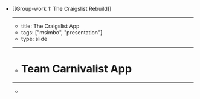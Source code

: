 - [[Group-work 1: The Craigslist Rebuild]]
	- ---
	- title: The Craigslist App
	- tags: ["msimbo", "presentation"]
	- type: slide
	- ---
	- # Team Carnivalist App
	- ---
	- <!-- A Screenshot of a section of the App) -- >
	- ![A Screenshot of a section of the App](https://i.imgur.com/raMU5TC.png)
	- ---
	- ### 🤔 Problem
	- <!-- Share a brief detail on the problem you're trying to solve) -- >
	- #### `Description:` Craigslist has hired our Team Carnival to help re-design three sections of their website
	- >The ULEM's MSIMBO code academy group project. MSB-FY23C1 - Team Carnival - The Craigslist Rebuild
	- ---
	- ### 😃 Solution
	- <!-- Share your brief solution to this problem, your description should be non-technical) -- >
	- #### `Goals:` Completing tasks utilizing HTML and CSS to make sure Craigslist refactoring works smoothly and as designed.
	- ---
	- ### 🛤️ The Process
	- <!-- itemized the key parts of your process for building this app (framed around the milestones) -- >
	- - [x] Milestone 1: HTML, CSS, Figma
		- - [x] Bootstrap TailwindCSS
			- - [x] Validate initial push to Vercel  
			     - [x] Figma prototype mock up  
			        - Frame 1 - Main page  
			        - Frame 2 - Community  
			        - Frame 3 - Blog  
			     - [x] HTML design  
			        - [x] Page 1 - Main  
			           - [x] Create templates, layouts and basic structures for header, main section and footer  
			           - [x] Link community category to page 2  
			           - [x] Design header and footer to show on each page  
			           - [x] Design search bar
			           - [x] Design category bar
			        - [x] Page 2 - Community  
			           - [x] Create templates, layouts and basic structures  
			           - [x] Link Blog link to page 3  
			           - [x] Decide on how many lists / paragraphs to show on community page  
			           - [x] Add dates of when content was added to Craigslist  
			           - [x] Check box and filter option in the side nav  
			        - [x] Page 3 - Blog  
			           - [x] Create templates, layouts and basic structures  
			           - [x] Link Logo to page 1  
			           - [x] Decide on how many lists / paragraphs to show on blog page  
			           - [x] Add dates of when content was added to Craigslist  
			           - [x] Add archived link to the side nav  
			     - [x] CSS design  
			        - Decide on correct balance of colors, tone and theme strategy  
			        - Design solves user experience problems  
			        - Addressing different needs by providing user friendly style  
			        - Minimalist design and eye catching font family, size and weight  
			        - Implement sufficient use of spacing, positioning, and proximity  
			        - Consistency in design and smooth UX  
			     - [x] Git
			        - [x] Create group project repository
			        - [x] Create a branch for each contributor
			        - [x] Assign issues to contributors
			  - [x] Production 
			     - [x] Fork the final design from MSIMBO organization to personal GitHub
			     - [x] Deploy to Vercel
			     - [x] Test HTML & CSS Wirefame on Vercel
			     - [x] Submit the GitHub, Vercel, and Slide deck link
			  
			  ---
	- <!-- itemized the techologies your used -- >
	- ### ⚙️ Stack & Technologies
	- - Figma
	- - HTML
	- - TailwindCSS
	- - DaisyUI
	- - GitHub
	- - Vercel
	- - Webstorm